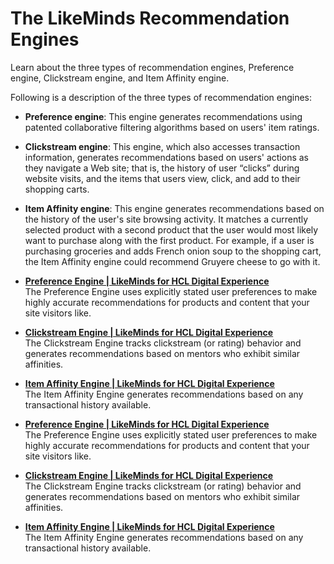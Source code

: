 # The LikeMinds Recommendation Engines

Learn about the three types of recommendation engines, Preference engine, Clickstream engine, and Item Affinity engine.

Following is a description of the three types of recommendation engines:

-   **Preference engine**: This engine generates recommendations using patented collaborative filtering algorithms based on users' item ratings.
-   **Clickstream engine**: This engine, which also accesses transaction information, generates recommendations based on users' actions as they navigate a Web site; that is, the history of user “clicks” during website visits, and the items that users view, click, and add to their shopping carts.
-   **Item Affinity engine**: This engine generates recommendations based on the history of the user's site browsing activity. It matches a currently selected product with a second product that the user would most likely want to purchase along with the first product. For example, if a user is purchasing groceries and adds French onion soup to the shopping cart, the Item Affinity engine could recommend Gruyere cheese to go with it.

-   **[Preference Engine \| LikeMinds for HCL Digital Experience](../pzn/pzn_preference_engine.md)**  
The Preference Engine uses explicitly stated user preferences to make highly accurate recommendations for products and content that your site visitors like.
-   **[Clickstream Engine \| LikeMinds for HCL Digital Experience](../pzn/pzn_clickstream_engine.md)**  
The Clickstream Engine tracks clickstream \(or rating\) behavior and generates recommendations based on mentors who exhibit similar affinities.
-   **[Item Affinity Engine \| LikeMinds for HCL Digital Experience](../pzn/pzn_item_affinity_engine.md)**  
The Item Affinity Engine generates recommendations based on any transactional history available.
-   **[Preference Engine \| LikeMinds for HCL Digital Experience](../pzn/pzn_preference_engine.md)**  
The Preference Engine uses explicitly stated user preferences to make highly accurate recommendations for products and content that your site visitors like.
-   **[Clickstream Engine \| LikeMinds for HCL Digital Experience](../pzn/pzn_clickstream_engine.md)**  
The Clickstream Engine tracks clickstream \(or rating\) behavior and generates recommendations based on mentors who exhibit similar affinities.
-   **[Item Affinity Engine \| LikeMinds for HCL Digital Experience](../pzn/pzn_item_affinity_engine.md)**  
The Item Affinity Engine generates recommendations based on any transactional history available.


